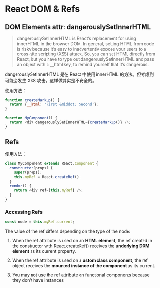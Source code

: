 # React DOM & Refs

## DOM Elements attr: dangerouslySetInnerHTML

> dangerouslySetInnerHTML is React’s replacement for using innerHTML in the browser DOM. In general, setting HTML from code is risky because it’s easy to inadvertently expose your users to a cross-site scripting (XSS) attack. So, you can set HTML directly from React, but you have to type out dangerouslySetInnerHTML and pass an object with a __html key, to remind yourself that it’s dangerous.

dangerouslySetInnerHTML 是在 React 中使用 innerHTML 的方法。但考虑到可能会发生 XSS 攻击，这样做其实是不安全的。

使用方法：

```js
function createMarkup() {
  return {__html: 'First &middot; Second'};
}

function MyComponent() {
  return <div dangerouslySetInnerHTML={createMarkup()} />;
}
```

## Refs

使用方法：

```js
class MyComponent extends React.Component {
  constructor(props) {
    super(props);
    this.myRef = React.createRef();
  }
  render() {
    return <div ref={this.myRef} />;
  }
}
```

### Accessing Refs

```js
const node = this.myRef.current;
```

The value of the ref differs depending on the type of the node:

1. When the ref attribute is used on an **HTML element**, the ref created in the constructor with React.createRef() receives the **underlying DOM element** as its current property.

2. When the ref attribute is used on a **ustom class component**, the ref object receives the **mounted instance of the component** as its current.

3. You may not use the ref attribute on functional components because they don’t have instances.
